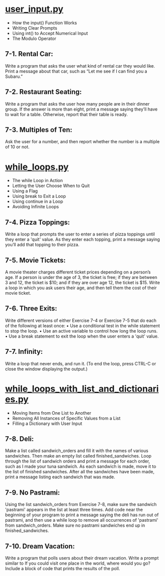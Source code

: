 # <a href= "https://github.com/talhatallat/talhatallat/blob/main/Python%20Programming/Chapter%207%20-%20User%20Input%20and%20While%20Loop/user_input.py" >user_input.py</a>
* How the input() Function Works
* Writing Clear Prompts
* Using int() to Accept Numerical Input
* The Modulo Operator


## 7-1. Rental Car: 
Write a program that asks the user what kind of rental car they would like. Print a message about that car, such as “Let me see if I can find you a Subaru.”
## 7-2. Restaurant Seating: 
Write a program that asks the user how many people are in their dinner group. If the answer is more than eight, print a message saying they’ll have to wait for a table. Otherwise, report that their table is ready.
## 7-3. Multiples of Ten: 
Ask the user for a number, and then report whether the number is a multiple of 10 or not.



# <a href= "https://github.com/talhatallat/talhatallat/blob/main/Python%20Programming/Chapter%207%20-%20User%20Input%20and%20While%20Loop/while_loops.py" >while_loops.py</a>
* The while Loop in Action
* Letting the User Choose When to Quit
* Using a Flag
* Using break to Exit a Loop
* Using continue in a Loop
* Avoiding Infinite Loops


## 7-4. Pizza Toppings: 
Write a loop that prompts the user to enter a series of pizza toppings until they enter a 'quit' value. As they enter each topping, print a message saying you’ll add that topping to their pizza.
## 7-5. Movie Tickets: 
A movie theater charges different ticket prices depending on a person’s age. If a person is under the age of 3, the ticket is free; if they are between 3 and 12, the ticket is $10; and if they are over age 12, the ticket is $15. Write a loop in which you ask users their age, and then tell them the cost of their movie ticket.
## 7-6. Three Exits: 
Write different versions of either Exercise 7-4 or Exercise 7-5 that do each of the following at least once:
• Use a conditional test in the while statement to stop the loop.
• Use an active variable to control how long the loop runs.
• Use a break statement to exit the loop when the user enters a 'quit' value.
## 7-7. Infinity: 
Write a loop that never ends, and run it. (To end the loop, press CTRL-C or close the window displaying the output.)



# <a href="https://github.com/talhatallat/talhatallat/blob/main/Python%20Programming/Chapter%207%20-%20User%20Input%20and%20While%20Loop/while_loops_with_list_and_dictionaries.py">while_loops_with_list_and_dictionaries.py</a>
  * Moving Items from One List to Another
  * Removing All Instances of Specific Values from a List
  * Filling a Dictionary with User Input


## 7-8. Deli: 
Make a list called sandwich_orders and fill it with the names of various sandwiches. Then make an empty list called finished_sandwiches. Loop through the list of sandwich orders and print a message for each order, such as I made your tuna sandwich. As each sandwich is made, move it to the list of finished sandwiches. After all the sandwiches have been made, print a message listing each sandwich that was made.
## 7-9. No Pastrami: 
Using the list sandwich_orders from Exercise 7-8, make sure the sandwich 'pastrami' appears in the list at least three times. Add code near the beginning of your program to print a message saying the deli has run out of pastrami, and then use a while loop to remove all occurrences of 'pastrami' from sandwich_orders. Make sure no pastrami sandwiches end up in finished_sandwiches.
## 7-10. Dream Vacation: 
Write a program that polls users about their dream vacation. Write a prompt similar to If you could visit one place in the world, where would you go? Include a block of code that prints the results of the poll.
